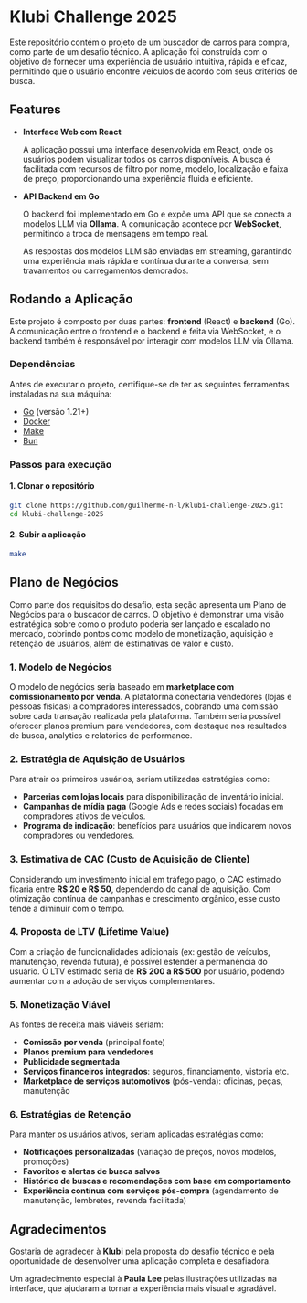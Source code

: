Klubi Challenge 2025
===

Este repositório contém o projeto de um buscador de carros para compra, como parte de um desafio técnico. A aplicação foi construída com o objetivo de fornecer uma experiência de usuário intuitiva, rápida e eficaz, permitindo que o usuário encontre veículos de acordo com seus critérios de busca.

## Features

- **Interface Web com React**  

  A aplicação possui uma interface desenvolvida em React, onde os usuários podem visualizar todos os carros disponíveis. A busca é facilitada com recursos de filtro por nome, modelo, localização e faixa de preço, proporcionando uma experiência fluida e eficiente.

- **API Backend em Go**  

  O backend foi implementado em Go e expõe uma API que se conecta a modelos LLM via **Ollama**. A comunicação acontece por **WebSocket**, permitindo a troca de mensagens em tempo real.

  As respostas dos modelos LLM são enviadas em streaming, garantindo uma experiência mais rápida e contínua durante a conversa, sem travamentos ou carregamentos demorados.

## Rodando a Aplicação

Este projeto é composto por duas partes: **frontend** (React) e **backend** (Go). A comunicação entre o frontend e o backend é feita via WebSocket, e o backend também é responsável por interagir com modelos LLM via Ollama.

### Dependências

Antes de executar o projeto, certifique-se de ter as seguintes ferramentas instaladas na sua máquina:

- [Go](https://golang.org/doc/install) (versão 1.21+)
- [Docker](https://docs.docker.com/get-docker/)
- [Make](https://www.gnu.org/software/make/)
- [Bun](https://bun.sh/)

### Passos para execução

#### 1. Clonar o repositório

```bash
git clone https://github.com/guilherme-n-l/klubi-challenge-2025.git
cd klubi-challenge-2025
```

#### 2. Subir a aplicação

```bash
make
```

## Plano de Negócios

Como parte dos requisitos do desafio, esta seção apresenta um Plano de Negócios para o buscador de carros. O objetivo é demonstrar uma visão estratégica sobre como o produto poderia ser lançado e escalado no mercado, cobrindo pontos como modelo de monetização, aquisição e retenção de usuários, além de estimativas de valor e custo.

### 1. Modelo de Negócios

O modelo de negócios seria baseado em **marketplace com comissionamento por venda**. A plataforma conectaria vendedores (lojas e pessoas físicas) a compradores interessados, cobrando uma comissão sobre cada transação realizada pela plataforma. Também seria possível oferecer planos premium para vendedores, com destaque nos resultados de busca, analytics e relatórios de performance.

### 2. Estratégia de Aquisição de Usuários

Para atrair os primeiros usuários, seriam utilizadas estratégias como:

- **Parcerias com lojas locais** para disponibilização de inventário inicial.
- **Campanhas de mídia paga** (Google Ads e redes sociais) focadas em compradores ativos de veículos.
- **Programa de indicação**: benefícios para usuários que indicarem novos compradores ou vendedores.

### 3. Estimativa de CAC (Custo de Aquisição de Cliente)

Considerando um investimento inicial em tráfego pago, o CAC estimado ficaria entre **R$ 20 e R$ 50**, dependendo do canal de aquisição. Com otimização contínua de campanhas e crescimento orgânico, esse custo tende a diminuir com o tempo.

### 4. Proposta de LTV (Lifetime Value)

Com a criação de funcionalidades adicionais (ex: gestão de veículos, manutenção, revenda futura), é possível estender a permanência do usuário. O LTV estimado seria de **R$ 200 a R$ 500** por usuário, podendo aumentar com a adoção de serviços complementares.

### 5. Monetização Viável

As fontes de receita mais viáveis seriam:

- **Comissão por venda** (principal fonte)
- **Planos premium para vendedores**
- **Publicidade segmentada**
- **Serviços financeiros integrados**: seguros, financiamento, vistoria etc.
- **Marketplace de serviços automotivos** (pós-venda): oficinas, peças, manutenção

### 6. Estratégias de Retenção

Para manter os usuários ativos, seriam aplicadas estratégias como:

- **Notificações personalizadas** (variação de preços, novos modelos, promoções)
- **Favoritos e alertas de busca salvos**
- **Histórico de buscas e recomendações com base em comportamento**
- **Experiência contínua com serviços pós-compra** (agendamento de manutenção, lembretes, revenda facilitada)

## Agradecimentos

Gostaria de agradecer à **Klubi** pela proposta do desafio técnico e pela oportunidade de desenvolver uma aplicação completa e desafiadora.

Um agradecimento especial à **Paula Lee** pelas ilustrações utilizadas na interface, que ajudaram a tornar a experiência mais visual e agradável.  
